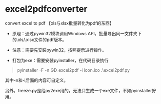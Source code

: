 # excel2pdfconverter
convert excel to pdf 【xls与xlsx批量转化为pdf的东西】

- 原理：通过pywin32模块调用Windows API，批量导出同一文件夹下的.xls/.xlsx文件的pdf版本。

- 注意：需要先安装pywin32，按照提示进行操作。

- 打包为exe：需要安装pyinstaller，在代码目录执行

>pyinstaller -F -n GD_excel2pdf -i icon.ico .\excel2pdf.py

其中-n和-i后面的内容可自定义。


另外，freeze.py是给py2exe用的，无法只生成一个exe文件，不如pyinstaller好用。

